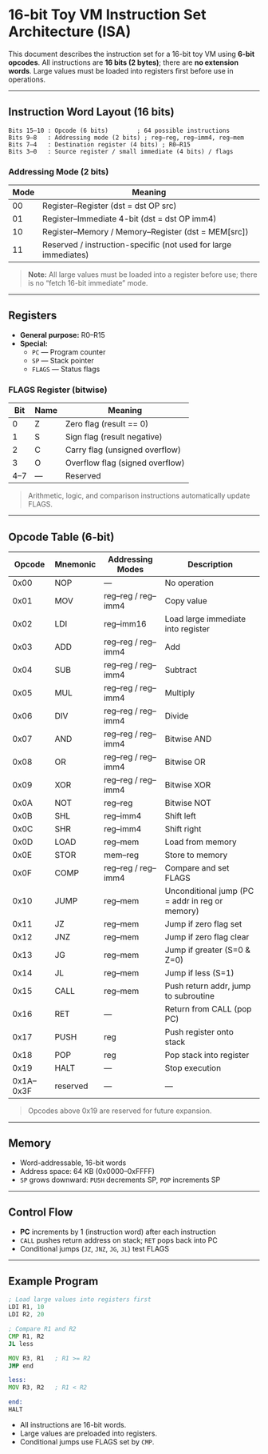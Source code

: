 # 16-bit Toy VM Instruction Set Architecture (ISA)

This document describes the instruction set for a 16-bit toy VM using **6-bit opcodes**.
All instructions are **16 bits (2 bytes)**; there are **no extension words**.
Large values must be loaded into registers first before use in operations.

---

## Instruction Word Layout (16 bits)

```
Bits 15–10 : Opcode (6 bits)        ; 64 possible instructions
Bits 9–8   : Addressing mode (2 bits) ; reg–reg, reg–imm4, reg–mem
Bits 7–4   : Destination register (4 bits) ; R0–R15
Bits 3–0   : Source register / small immediate (4 bits) / flags
```

### Addressing Mode (2 bits)

| Mode | Meaning |
|------|---------|
| 00   | Register–Register (dst = dst OP src) |
| 01   | Register–Immediate 4-bit (dst = dst OP imm4) |
| 10   | Register–Memory / Memory–Register (dst = MEM[src]) |
| 11   | Reserved / instruction-specific (not used for large immediates) |

> **Note:** All large values must be loaded into a register before use; there is no “fetch 16-bit immediate” mode.

---

## Registers

- **General purpose:** R0–R15
- **Special:**
  - `PC` — Program counter
  - `SP` — Stack pointer
  - `FLAGS` — Status flags

### FLAGS Register (bitwise)

| Bit | Name | Meaning |
|-----|------|--------|
| 0   | Z    | Zero flag (result == 0) |
| 1   | S    | Sign flag (result negative) |
| 2   | C    | Carry flag (unsigned overflow) |
| 3   | O    | Overflow flag (signed overflow) |
| 4–7 | —    | Reserved |

> Arithmetic, logic, and comparison instructions automatically update FLAGS.

---

## Opcode Table (6-bit)

| Opcode | Mnemonic       | Addressing Modes | Description |
|--------|----------------|-----------------|------------|
| 0x00   | NOP            | —               | No operation |
| 0x01   | MOV            | reg–reg / reg–imm4 | Copy value |
| 0x02   | LDI            | reg–imm16        | Load large immediate into register |
| 0x03   | ADD            | reg–reg / reg–imm4 | Add |
| 0x04   | SUB            | reg–reg / reg–imm4 | Subtract |
| 0x05   | MUL            | reg–reg / reg–imm4 | Multiply |
| 0x06   | DIV            | reg–reg / reg–imm4 | Divide |
| 0x07   | AND            | reg–reg / reg–imm4 | Bitwise AND |
| 0x08   | OR             | reg–reg / reg–imm4 | Bitwise OR |
| 0x09   | XOR            | reg–reg / reg–imm4 | Bitwise XOR |
| 0x0A   | NOT            | reg–reg          | Bitwise NOT |
| 0x0B   | SHL            | reg–imm4         | Shift left |
| 0x0C   | SHR            | reg–imm4         | Shift right |
| 0x0D   | LOAD             | reg–mem          | Load from memory |
| 0x0E   | STOR             | mem–reg          | Store to memory |
| 0x0F   | COMP            | reg–reg / reg–imm4 | Compare and set FLAGS |
| 0x10   | JUMP            | reg–mem          | Unconditional jump (PC = addr in reg or memory) |
| 0x11   | JZ             | reg–mem          | Jump if zero flag set |
| 0x12   | JNZ            | reg–mem          | Jump if zero flag clear |
| 0x13   | JG             | reg–mem          | Jump if greater (S=0 & Z=0) |
| 0x14   | JL             | reg–mem          | Jump if less (S=1) |
| 0x15   | CALL           | reg–mem          | Push return addr, jump to subroutine |
| 0x16   | RET            | —                | Return from CALL (pop PC) |
| 0x17   | PUSH           | reg              | Push register onto stack |
| 0x18   | POP            | reg              | Pop stack into register |
| 0x19   | HALT           | —                | Stop execution |
| 0x1A–0x3F | reserved    | —                | — |

> Opcodes above 0x19 are reserved for future expansion.

---

## Memory

- Word-addressable, 16-bit words
- Address space: 64 KB (0x0000–0xFFFF)
- `SP` grows downward: `PUSH` decrements SP, `POP` increments SP

---

## Control Flow

- **PC** increments by 1 (instruction word) after each instruction
- `CALL` pushes return address on stack; `RET` pops back into PC
- Conditional jumps (`JZ`, `JNZ`, `JG`, `JL`) test FLAGS

---

## Example Program

```asm
; Load large values into registers first
LDI R1, 10
LDI R2, 20

; Compare R1 and R2
CMP R1, R2
JL less

MOV R3, R1   ; R1 >= R2
JMP end

less:
MOV R3, R2   ; R1 < R2

end:
HALT
```

- All instructions are 16-bit words.
- Large values are preloaded into registers.
- Conditional jumps use FLAGS set by `CMP`.
